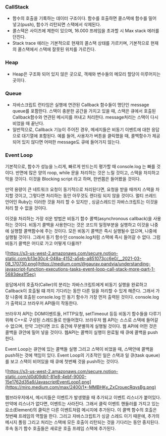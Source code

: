 ### CallStack

- 함수의 호출을 기록하는 데이터 구조이다. 함수를 호출하면 콜스택에 함수를 밀어 넣고(push), 함수가 리턴되면 스택에서 삭제된다.
- 콜스택은 사이즈에 제한이 있으며, 16.000 프레임을 초과할 시 Max stack 에러를 던진다.
- Stack trace 에러는 기본적으로 현재의 콜스택 상태를 가르키며, 기본적으로 현재의 콜스택에서 스택에 잘못된 위치를 가르킨다.

### Heap

- Heap은 구조화 되어 있지 않은 곳으로, 객채와 변수들의 메모리 할당이 이루어지는 곳이다.

### Queue

- 자바스크립트 런타임은 실행에 연관된 Callback 함수들이 명단인 message queue를 포함한다. 스택이 충분한 공간을 가지고 있을 때, 스택은 큐에서 호출된 Callback함수와 연관된 메시지를 꺼내고 처리한다. message처리는 스택이 다시 비었을 때 끝난다.
- 일반적으로, Callback 기능이 주어진 경우, 메세지들은 비동기 이벤트에 대한 응답으로 대기열에 포함된다. 예를 들어, 사용자가 버튼을 클릭했을 때, 콜백함수가 제공되어 있지 않다면 어떠한 message도 큐에 들어가지 않는다.

### Event Loop

기본적으로, 함수가 성능을 느리게, 빠르게 만드는지 평가할 때 console.log 는 빠를 것이다. 반면에 많은 양의 roop, while 문을 처리하는 것은 느릴 것이고, 스택을 차지하고 막을 것이다. 이것을 Blocking script 라고 하며, 한번쯤은 들어봤을 것이다.

만약 용량이 큰 네트워크 요청이 동기적으로 처리된다면, 요청을 받을 때까지 스택을 차지할 것이고, 그렇다면 처리하는 동안 아무것도 렌더링 되지 않을 것이다. 멀티 쓰레드 언어인 Ruby는 이러한 것을 처리 할 수 있지만 , 싱글스레드인 자바스크립트는 이것을 처리 할 수 없을 것이다.

이것을 처리하는 가장 쉬운 방법은 비동기 함수 콜백(asynchronous callback)을 사용하는 것이다. 비동기 콜백을 사용한다는 것은 코드의 일정부분을 실행하고 이것을 나중에 실행할 콜백함수에 주는 것이다. 모든 비동기 콜백은 즉시 실행될수 없으며, 나중에 실행될 것이다. 그래서 동기 함수인 console.log처럼 스택에 즉시 들어갈 수 없다. 그럼 비동기 콜백은 어디로 가고 어떻게 다룰까?

![https://s3-us-west-2.amazonaws.com/secure.notion-static.com/b13e30c4-048a-4152-a5eb-a851073cc6e0/__2021-03-08_170730.png](https://medium.com/@gaurav.pandvia/understanding-javascript-function-executions-tasks-event-loop-call-stack-more-part-1-5683dea1f5ec)

응답에서의 호출자(Caller)의 분리는 자바스크립트에게 비동기 실행을 완료하고 Callback이 호출될 떄 까지 기다리는 동안 다른 일을 처리할 수 있게 해준다. 그래서 가장 나중에 호출된 console.log 인 동기 함수가 가장 먼저 출력된 것이다. console.log가 출력되고 브라우저 API들이 작동한다. 

브라우저 API는 DOM이벤트들, HTTP요청, setTimeout 등등 비동기 함수들을 다루기 위해 C++로 구성된 스레드들로 만들어졌다. 브라우저 웹 API는 스스로 스택에 들어갈 수 없으며, 만약 그런다면 코드 중간에 무분별하게 실행될 것이다.  웹 API에 어떤 것은 콜백을 큐안에 밀어 넣을 것이다. 웹API는 콜백이 실행이 완료될 때 큐에 콜백을 push한다. 

Event Loop는 큐안에 있는 콜백들 실행 그리고 스택이 비었을 때, 스택안에 콜백을 push하는 것에 책임이 있다. Event Loop의 기초적인 일은 스택과 일 큐(task queue)를 보고 스택이 비어있을 때 큐에 첫번째 것을 push하는 것이다.

![https://s3-us-west-2.amazonaws.com/secure.notion-static.com/d0d09db1-81e8-4ebf-9000-15e1762d35a9/JavascriptEventLoop1.png](https://miro.medium.com/max/2400/1*-MMBHKy_ZxCrouecRqvsBg.png)

웹브라우저에서, 메시지들은 이벤트가 발생했을 때 추가되고 이벤트 리스너가 붙어있다. 만약에 리스너가 없다면, 이벤트는 사라진다. 그래서 클릭 이벤트 핸들러를 가지고 있는 요소(Element)의 클릭은 다른 이벤트처럼 메시지에 추가된다. 이 콜백 함수의 호출은 첫번째 프레임의 역할을 한다. 그리고 자바스크립트가 싱글 스레드 이기 때문에, 추가의 메시지 폴링 그리고 처리는 스택에 모든 호출이 리턴되는 것을 기다리는 동안 중지된다. 후속 동기 함수 호출들은 새로운 호출 프레임 스택에 추가된다.
